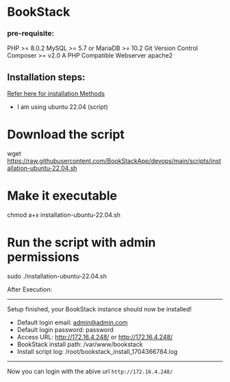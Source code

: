 # BookStack

### pre-requisite:

PHP >= 8.0.2
MySQL >= 5.7 or MariaDB >= 10.2
Git Version Control
Composer >= v2.0 <!-- https://getcomposer.org/ -->
A PHP Compatible Webserver apache2

## Installation steps:
 [Refer here for installation Methods](https://www.bookstackapp.com/docs/admin/installation/)

* I am using ubuntu 22.04 (script)

# Download the script
wget https://raw.githubusercontent.com/BookStackApp/devops/main/scripts/installation-ubuntu-22.04.sh

# Make it executable
chmod a+x installation-ubuntu-22.04.sh

# Run the script with admin permissions
sudo ./installation-ubuntu-22.04.sh

After Execution:

----------------------------------------------------------------
Setup finished, your BookStack instance should now be installed!
- Default login email: admin@admin.com
- Default login password: password
- Access URL: http://172.16.4.248/ or http://172.16.4.248/
- BookStack install path: /var/www/bookstack
- Install script log: /root/bookstack_install_1704366784.log
---------------------------------------------------------------

Now you can login with the abive url `http://172.16.4.248/`


